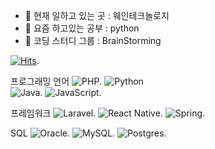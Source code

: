 - 🔭 현재 일하고 있는 곳 : 웨인테크놀로지
- 🌱 요즘 하고있는 공부 : python
- 👯 코딩 스터디 그룹 : BrainStorming

[![Hits](https://hits.seeyoufarm.com/api/count/incr/badge.svg?url=https%3A%2F%2Fgithub.com%2Fgjbae1212%2Fhit-counter)](https://hits.seeyoufarm.com). 

프로그래밍 언어
![PHP](https://img.shields.io/badge/php-%23777BB4.svg?style=for-the-badge&logo=php&logoColor=white). 
![Python](https://img.shields.io/badge/python-3670A0?style=for-the-badge&logo=python&logoColor=ffdd54)  
![Java](https://img.shields.io/badge/java-%23ED8B00.svg?style=for-the-badge&logo=java&logoColor=white). 
![JavaScript](https://img.shields.io/badge/javascript-%23323330.svg?style=for-the-badge&logo=javascript&logoColor=%23F7DF1E). 

프레임워크
![Laravel](https://img.shields.io/badge/laravel-%23FF2D20.svg?style=for-the-badge&logo=laravel&logoColor=white). 
![React Native](https://img.shields.io/badge/react_native-%2320232a.svg?style=for-the-badge&logo=react&logoColor=%2361DAFB). 
![Spring](https://img.shields.io/badge/spring-%236DB33F.svg?style=for-the-badge&logo=spring&logoColor=white). 

SQL
![Oracle](https://img.shields.io/badge/Oracle-F80000?style=for-the-badge&logo=oracle&logoColor=white). 
![MySQL](https://img.shields.io/badge/mysql-%2300f.svg?style=for-the-badge&logo=mysql&logoColor=white). 
![Postgres](https://img.shields.io/badge/postgres-%23316192.svg?style=for-the-badge&logo=postgresql&logoColor=white). 
<!--
**Zundal/Zundal** is a ✨ _special_ ✨ repository because its `README.md` (this file) appears on your GitHub profile.

Here are some ideas to get you started:

- 🔭 I’m currently working on ...
- 🌱 I’m currently learning ...
- 👯 I’m looking to collaborate on ...
- 🤔 I’m looking for help with ...
- 💬 Ask me about ...
- 📫 How to reach me: ...
- 😄 Pronouns: ...
- ⚡ Fun fact: ...
-->
